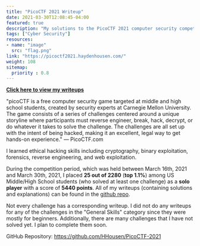 ```yaml
---
title: "PicoCTF 2021 Writeup"
date: 2021-03-30T12:08:45-04:00
featured: true
description: "My solutions to the PicoCTF 2021 computer security competition. I scored 5,440 points (top 1.1%) during the competition as a solo player and placed 25th among US Middle/High School students."
tags: ["Cyber Security"]
resources:
- name: "image"
  src: "flag.png"
link: "https://picoctf2021.haydenhousen.com/"
weight: 108
sitemap:
  priority : 0.8
---
```


**[Click here to view my writeups](https://picoctf2021.haydenhousen.com/)**

"picoCTF is a free computer security game targeted at middle and high school students, created by security experts at Carnegie Mellon University. The game consists of a series of challenges centered around a unique storyline where participants must reverse engineer, break, hack, decrypt, or do whatever it takes to solve the challenge. The challenges are all set up with the intent of being hacked, making it an excellent, legal way to get hands-on experience." — PicoCTF.com

I learned ethical hacking skills including cryptography, binary exploitation, forensics, reverse engineering, and web exploitation.

During the competition period, which was held between March 16th, 2021 and March 30th, 2021, I placed **25 out of 2280** (**top 1.1%**) among US Middle/High School students (who solved at least one challenge) as a **solo player** with a score of **5440 points**. All of my writeups (containing solutions and explanations) can be found in the [github repo](https://github.com/HHousen/PicoCTF-2021).

Not every challenge has a corresponding writeup. I did not do any writeups for any of the challenges in the "General Skills" category since they were mostly for beginners. Additionally, there are many challenges that I have not solved yet. I plan to complete them soon.

GitHub Repository: <https://github.com/HHousen/PicoCTF-2021>
